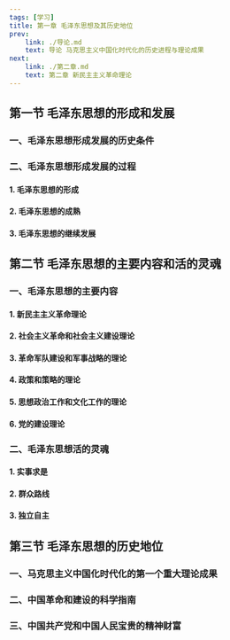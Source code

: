 ```yaml
---
tags: [学习]
title: 第一章 毛泽东思想及其历史地位
prev:
    link: ./导论.md
    text: 导论 马克思主义中国化时代化的历史进程与理论成果
next: 
    link: ./第二章.md
    text: 第二章 新民主主义革命理论
---
```



## 第一节 毛泽东思想的形成和发展
### 一、毛泽东思想形成发展的历史条件
### 二、毛泽东思想形成发展的过程
#### 1. 毛泽东思想的形成
#### 2. 毛泽东思想的成熟
#### 3. 毛泽东思想的继续发展

## 第二节 毛泽东思想的主要内容和活的灵魂
### 一、毛泽东思想的主要内容
#### 1. 新民主主义革命理论
#### 2. 社会主义革命和社会主义建设理论
#### 3. 革命军队建设和军事战略的理论
#### 4. 政策和策略的理论
#### 5. 思想政治工作和文化工作的理论
#### 6. 党的建设理论
### 二、毛泽东思想活的灵魂
#### 1. 实事求是
#### 2. 群众路线
#### 3. 独立自主

## 第三节 毛泽东思想的历史地位
### 一、马克思主义中国化时代化的第一个重大理论成果
### 二、中国革命和建设的科学指南
### 三、中国共产党和中国人民宝贵的精神财富
